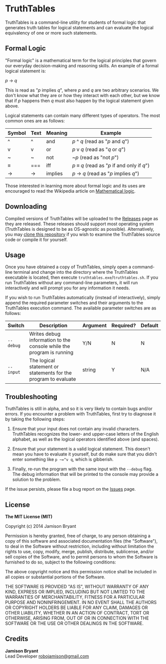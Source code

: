 # TruthTables

TruthTables is a command-line utility for students of formal logic that generates truth tables for logical statements 
and can evaluate the logical equivalency of one or more such statements.

## Formal Logic

"Formal logic" is a mathematical term for the logical principles that govern our everyday decision-making and reasoning 
skills. An example of a formal logical statement is:

<em>p</em> → <em>q</em>

This is read as "<em>p</em> implies <em>q</em>", where <em>p</em> and <em>q</em> are two arbitrary scenarios. We don't 
know what they are or how they interact with each other, but we know that if <em>p</em> happens then <em>q</em> must 
also happen by the logical statement given above.

Logical statements can contain many different types of operators. The most common ones are as follows:

| Symbol | Text | Meaning | Example                                                                  |
| ------ | ---- | ------- | ------------------------------------------------------------------------ |
| ^      | ^    | and     | <em>p</em> ^ <em>q</em> (read as "<em>p</em> and <em>q</em>")            |
| v      | v    | or      | <em>p</em> v <em>q</em> (read as "<em>q</em> or <em>q</em>")             |
| ~      | ~    | not     | ~<em>p</em> (read as "not <em>p</em>")                                   |
| ≡      | ===  | iff     | <em>p</em> ≡ <em>q</em> (read as "<em>p</em> if and only if <em>q</em>") |
| →     | ->    | implies | <em>p</em> → <em>q</em> (read as "<em>p</em> implies <em>q</em>")        |

Those interested in learning more about formal logic and its uses are encouraged to read the Wikipedia article on 
[Mathematical logic](http://en.wikipedia.org/wiki/Mathematical_logic).

## Downloading

Compiled versions of TruthTables will be uploaded to the [Releases](https://github.com/robojamison/truthtables/releases)
page as they are released. These releases should support most operating system (TruthTables is designed to be as 
OS-agnostic as possible). Alternatively, you may [clone this repository](https://github.com/robojamison/truthtables.git)
if you wish to examine the TruthTables source code or compile it for yourself.

## Usage

Once you have obtained a copy of TruthTables, simply open a command-line terminal and change into the directory where
the TruthTables executable is located, then execute `truthtables.exe`/`truthtables.sh`. If you run TruthTables without
any command-line parameters, it will run interactively and will prompt you for any information it needs.

If you wish to run TruthTables automatically (instead of interactively), simply append the required parameter switches 
and their arguments to the TruthTables execution command. The available parameter switches are as follows:

| Switch    | Description                                                          | Argument | Required? | Default |
| --------- | -------------------------------------------------------------------- | -------- | --------- | ------- |
| `--debug` | Writes debug information to the console while the program is running | Y/N      | N         | N       |
| `--input` | The logical statement or statements for the program to evaluate      | string   | Y         | N/A     |

## Troubleshooting

TruthTables is still in alpha, and so it is very likely to contain bugs and/or errors. If you encounter a problem with
TruthTables, first try to diagnose it by taking the following steps:

1. Ensure that your input does not contain any invalid characters. TruthTables recognizes the lower- and upper-case 
    letters of the English alphabet, as well as the logical operators identified above (and spaces).

2. Ensure that your statement is a valid logical statement. This doesn't mean you have to evaluate it yourself, but do 
    make sure that you didn't enter something like `p ~=^v q`, which is gibberish.

3. Finally, re-run the program with the same input with the `--debug` flag. The debug information that will be printed
    to the console may provide a solution to the problem.

If the issue persists, please file a bug report on the [Issues](https://github.com/robojamison/truthtables/issues) page.

## License

**The MIT License (MIT)**

Copyright (c) 2014 Jamison Bryant

Permission is hereby granted, free of charge, to any person obtaining a copy of this software and associated
documentation files (the "Software"), to deal in the Software without restriction, including without limitation the
rights to use, copy, modify, merge, publish, distribute, sublicense, and/or sell copies of the Software, and to permit
persons to whom the Software is furnished to do so, subject to the following conditions:

The above copyright notice and this permission notice shall be included in all copies or substantial portions of the
Software.

THE SOFTWARE IS PROVIDED "AS IS", WITHOUT WARRANTY OF ANY KIND, EXPRESS OR IMPLIED, INCLUDING BUT NOT LIMITED TO THE
WARRANTIES OF MERCHANTABILITY, FITNESS FOR A PARTICULAR PURPOSE AND NONINFRINGEMENT. IN NO EVENT SHALL THE AUTHORS OR
COPYRIGHT HOLDERS BE LIABLE FOR ANY CLAIM, DAMAGES OR OTHER LIABILITY, WHETHER IN AN ACTION OF CONTRACT, TORT OR
OTHERWISE, ARISING FROM, OUT OF OR IN CONNECTION WITH THE SOFTWARE OR THE USE OR OTHER DEALINGS IN THE SOFTWARE.

## Credits

**Jamison Bryant**  
Lead Developer
robojamison@gmail.com
